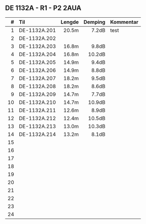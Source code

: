 ## DE 1132A - R1 - P2   2AUA

|  #  |        Til       |Lengde|Demping|Kommentar|
|----:|:-----------------|-----:|------:|:--------|
|    1|DE-1132A.201      | 20.5m|  7.2dB|     test    |
|    2|DE-1132A.202      |      |       |         |
|    3|DE-1132A.203      | 16.8m|  9.8dB|         |
|    4|DE-1132A.204      | 16.8m| 10.2dB|         |
|    5|DE-1132A.205      | 14.9m|  9.4dB|         |
|    6|DE-1132A.206      | 14.9m|  8.8dB|         |
|    7|DE-1132A.207      | 18.2m|  9.5dB|         |
|    8|DE-1132A.208      | 18.2m|  8.6dB|         |
|    9|DE-1132A.209      | 14.7m|  7.7dB|         |
|   10|DE-1132A.210      | 14.7m| 10.9dB|         |
|   11|DE-1132A.211      | 12.6m|  8.9dB|         |
|   12|DE-1132A.212      | 12.4m| 10.5dB|         |
|   13|DE-1132A.213      | 13.0m| 10.3dB|         |
|   14|DE-1132A.214      | 13.2m|  8.1dB|         |
|   15|                  |      |       |         |
|   16|                  |      |       |         |
|   17|                  |      |       |         |
|   18|                  |      |       |         |
|   19|                  |      |       |         |
|   20|                  |      |       |         |
|   21|                  |      |       |         |
|   22|                  |      |       |         |
|   23|                  |      |       |         |
|   24|                  |      |       |         |